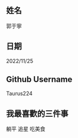 姓名
----
郭于寧

日期
----
2022/11/25

Github Username
---------------
Taurus224

我最喜歡的三件事
---------------
躺平 追星 吃美食